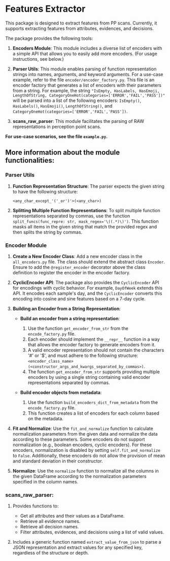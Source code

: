 

# Features Extractor

This package is designed to extract features from PP scans. Currently, it supports extracting features from attributes, evidences, and decisions.

The package provides the following tools:

1. **Encoders Module**: This module includes a diverse list of encoders with a simple API that allows you to easily add more encoders. (For usage instructions, see below.)

2. **Parser Utils**: This module enables parsing of function representation strings into names, arguments, and keyword arguments. For a use-case example, refer to the file `encoder/encoder_factory.py`. This file is an encoder factory that generates a list of encoders with their parameters from a string. For example, the string `"IsEmpty, HasLabels, HasEmoji, LengthOfString, CategoryOneHot(categories=['ERROR','FAIL','PASS'])"` will be parsed into a list of the following encoders: `IsEmpty()`, `HasLabels()`, `HasEmoji()`, `LengthOfString()`, and `CategoryOneHot(categories=['ERROR','FAIL','PASS'])`.

3. **scans_raw_parser**: This module facilitates the parsing of RAW representations in perception point scans.




**For use-case scenarios, see the file `example.py`.**


## More information about the module functionalities:

### Parser Utils

1. **Function Representation Structure**: The parser expects the given string to have the following structure:
    ```
    <any_char_except_'('_or')'>(<any_char>)
    ```

2. **Splitting Multiple Function Representations**: To split multiple function representations separated by commas, use the function `split_funcs(func_repre: str, mask_regex='\((.*)\)')`. This function masks all items in the given string that match the provided regex and then splits the string by commas.

### Encoder Module

1. **Create a New Encoder Class**: Add a new encoder class in the `all_encoders.py` file. The class should extend the abstract class `Encoder`. Ensure to add the `@register_encoder` decorator above the class definition to register the encoder in the encoder factory.

2. **CyclicEncoder API**: The package also provides the `CyclicEncoder` API for encodings with cyclic behavior. For example, `DayOfWeek` extends this API. It encodes each sample's day, and the `CyclicEncoder` converts this encoding into cosine and sine features based on a 7-day cycle.

3. **Building an Encoder from a String Representation**:
    - **Build an encoder from a string representation**:
        1. Use the function `get_encoder_from_str` from the `encode_factory.py` file.
        2. Each encoder should implement the `__repr__` function in a way that allows the encoder factory to generate encoders from it.
        3. A valid encoder representation should not contain the characters '#' or '$', and must adhere to the following structure: `<encoder_class_name>(<constructor_args_and_kwargs_separated_by_commas>)`.
        4. The function `get_encoder_from_str` supports providing multiple encoders by using a single string containing valid encoder representations separated by commas.

    - **Build encoder objects from metadata**:
        1. Use the function `build_encoders_dict_from_metadata` from the `encode_factory.py` file.
        2. This function creates a list of encoders for each column based on the metadata.

4. **Fit and Normalize**: Use the `fit_and_normalize` function to calculate normalization parameters from the given data and normalize the data according to these parameters. Some encoders do not support normalization (e.g., boolean encoders, cyclic encoders). For these encoders, normalization is disabled by setting `self.fit_and_normalize` to `False`. Additionally, these encoders do not allow the provision of mean and standard deviation in their constructor.

5. **Normalize**: Use the `normalize` function to normalize all the columns in the given DataFrame according to the normalization parameters specified in the column names.



### scans_raw_parser:
1. Provides functions to:
    - Get all attributes and their values as a DataFrame.
    - Retrieve all evidence names.
    - Retrieve all decision names.
    - Filter attributes, evidences, and decisions using a list of valid values.

2. Includes a generic function named `extract_value_from_json` to parse a JSON representation and extract values for any specified key, regardless of the structure or depth.
